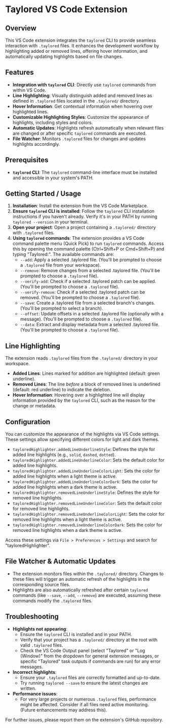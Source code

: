 # Taylored VS Code Extension

## Overview

This VS Code extension integrates the `taylored` CLI to provide seamless interaction with `.taylored` files. It enhances the development workflow by highlighting added or removed lines, offering hover information, and automatically updating highlights based on file changes.

## Features

- **Integration with `taylored` CLI**: Directly use `taylored` commands from within VS Code.
- **Line Highlighting**: Visually distinguish added and removed lines as defined in `.taylored` files located in the `.taylored/` directory.
- **Hover Information**: Get contextual information when hovering over highlighted lines.
- **Customizable Highlighting Styles**: Customize the appearance of highlights, including styles and colors.
- **Automatic Updates**: Highlights refresh automatically when relevant files are changed or after specific `taylored` commands are executed.
- **File Watcher**: Monitors `.taylored` files for changes and updates highlights accordingly.

## Prerequisites

- **`taylored` CLI**: The `taylored` command-line interface must be installed and accessible in your system's PATH.

## Getting Started / Usage

1.  **Installation**: Install the extension from the VS Code Marketplace.
2.  **Ensure `taylored` CLI is installed**: Follow the `taylored` CLI installation instructions if you haven't already. Verify it's in your PATH by running `taylored --version` in your terminal.
3.  **Open your project**: Open a project containing a `.taylored/` directory with `.taylored` files.
4.  **Using `taylored` commands**: The extension provides a VS Code command palette menu (Quick Pick) to run `taylored` commands. Access this by opening the command palette (Ctrl+Shift+P or Cmd+Shift+P) and typing "Taylored:". The available commands are:
    *   `--add`: Apply a selected .taylored file. (You'll be prompted to choose a `.taylored` file from your workspace).
    *   `--remove`: Remove changes from a selected .taylored file. (You'll be prompted to choose a `.taylored` file).
    *   `--verify-add`: Check if a selected .taylored patch can be applied. (You'll be prompted to choose a `.taylored` file).
    *   `--verify-remove`: Check if a selected .taylored patch can be removed. (You'll be prompted to choose a `.taylored` file).
    *   `--save`: Create a .taylored file from a selected branch's changes. (You'll be prompted to select a branch).
    *   `--offset`: Update offsets in a selected .taylored file (optionally with a message). (You'll be prompted to choose a `.taylored` file).
    *   `--data`: Extract and display metadata from a selected .taylored file. (You'll be prompted to choose a `.taylored` file).

## Line Highlighting

The extension reads `.taylored` files from the `.taylored/` directory in your workspace.
-   **Added Lines**: Lines marked for addition are highlighted (default: green underline).
-   **Removed Lines**: The line *before* a block of removed lines is underlined (default: red underline) to indicate the deletion.
-   **Hover Information**: Hovering over a highlighted line will display information provided by the `taylored` CLI, such as the reason for the change or metadata.

## Configuration

You can customize the appearance of the highlights via VS Code settings. These settings allow specifying different colors for light and dark themes.

-   `tayloredHighlighter.addedLineUnderlineStyle`: Defines the style for added line highlights (e.g., `solid`, `dashed`, `dotted`).
-   `tayloredHighlighter.addedLineUnderlineColor`: Sets the default color for added line highlights.
-   `tayloredHighlighter.addedLineUnderlineColorLight`: Sets the color for added line highlights when a light theme is active.
-   `tayloredHighlighter.addedLineUnderlineColorDark`: Sets the color for added line highlights when a dark theme is active.
-   `tayloredHighlighter.removedLineUnderlineStyle`: Defines the style for removed line highlights.
-   `tayloredHighlighter.removedLineUnderlineColor`: Sets the default color for removed line highlights.
-   `tayloredHighlighter.removedLineUnderlineColorLight`: Sets the color for removed line highlights when a light theme is active.
-   `tayloredHighlighter.removedLineUnderlineColorDark`: Sets the color for removed line highlights when a dark theme is active.

Access these settings via `File > Preferences > Settings` and search for "tayloredHighlighter".

## File Watcher & Automatic Updates

-   The extension monitors files within the `.taylored/` directory. Changes to these files will trigger an automatic refresh of the highlights in the corresponding source files.
-   Highlights are also automatically refreshed after certain `taylored` commands (like `--save`, `--add`, `--remove`) are executed, assuming these commands modify the `.taylored` files.

## Troubleshooting

-   **Highlights not appearing**:
    *   Ensure the `taylored` CLI is installed and in your PATH.
    *   Verify that your project has a `.taylored/` directory at the root with valid `.taylored` files.
    *   Check the VS Code Output panel (select "Taylored" or "Log (Window)" from the dropdown for general extension messages, or specific "Taylored" task outputs if commands are run) for any error messages.
-   **Incorrect highlights**:
    *   Ensure your `.taylored` files are correctly formatted and up-to-date.
    *   Try running `taylored --save` to ensure the latest changes are written.
-   **Performance issues**:
    *   For very large projects or numerous `.taylored` files, performance might be affected. Consider if all files need active monitoring. (Future enhancements may address this).

For further issues, please report them on the extension's GitHub repository.
